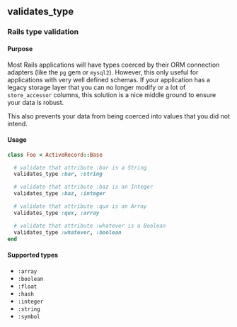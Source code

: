## validates_type

### Rails type validation

#### Purpose

Most Rails applications will have types coerced by their ORM connection adapters (like the `pg` gem or `mysql2`). However, this only useful for applications with very well defined schemas. If your application has a legacy storage layer that you can no longer modify or a lot of `store_accessor` columns, this solution is a nice middle ground to ensure your data is robust.

This also prevents your data from being coerced into values that you did not intend.

#### Usage

```ruby
class Foo < ActiveRecord::Base

  # validate that attribute :bar is a String
  validates_type :bar, :string

  # validate that attribute :baz is an Integer
  validates_type :baz, :integer

  # validate that attribute :qux is an Array
  validates_type :qux, :array

  # validate that attribute :whatever is a Boolean
  validates_type :whatever, :boolean
end
```

#### Supported types

- `:array`
- `:boolean`
- `:float`
- `:hash`
- `:integer`
- `:string`
- `:symbol`
